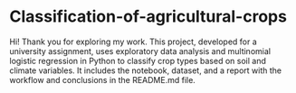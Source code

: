 # Classification-of-agricultural-crops
 Hi! Thank you for exploring my work. This project, developed for a university assignment, uses exploratory data analysis and multinomial logistic regression in Python to classify crop types based on soil and climate variables. It includes the notebook, dataset, and a report with the workflow and conclusions in the README.md file.
